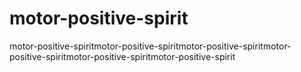 # motor-positive-spirit
motor-positive-spiritmotor-positive-spiritmotor-positive-spiritmotor-positive-spiritmotor-positive-spiritmotor-positive-spirit
